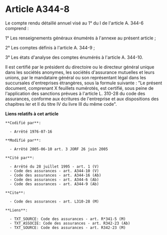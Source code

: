 # Article A344-8

Le compte rendu détaillé annuel visé au 1° du I de l'article A. 344-6 comprend :

1° Les renseignements généraux énumérés à l'annexe au présent article ;

2° Les comptes définis à l'article A. 344-9 ;

3° Les états d'analyse des comptes énumérés à l'article A. 344-10.

Il est certifié par le président du directoire ou le directeur général unique dans les sociétés anonymes, les sociétés
d'assurance mutuelles et leurs unions, par le mandataire général ou son représentant légal dans les succursales d'entreprises
étrangères, sous la formule suivante : "Le présent document, comprenant X feuillets numérotés, est certifié, sous peine de
l'application des sanctions prévues à l'article L. 310-28 du code des assurances, conforme aux écritures de l'entreprise et
aux dispositions des chapitres Ier et II du titre IV du livre III du même code".

**Liens relatifs à cet article**

	**Codifié par**:

	  - Arrêté 1976-07-16

	**Modifié par**:

	  - Arrêté 2005-06-10 art. 3 JORF 26 juin 2005

	**Cité par**:

	  - Arrêté du 28 juillet 1995 - art. 1 (V)
	  - Code des assurances - art. A344-10 (V)
	  - Code des assurances - art. A344-16 (Ab)
	  - Code des assurances - art. A344-6 (Ab)
	  - Code des assurances - art. A344-9 (Ab)

	**Cite**:

	  - Code des assurances - art. L310-28 (M)

	**Liens**:

	  - TXT_SOURCE: Code des assurances - art. R*341-5 (M)
	  - TXT_ASSOCIE: Code des assurances - art. R342-23 (Ab)
	  - TXT_SOURCE: Code des assurances - art. R342-23 (M)
